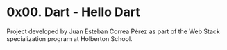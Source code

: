 # 0x00. Dart - Hello Dart

Project developed by Juan Esteban Correa Pérez as part of the Web Stack specialization program at Holberton School.
